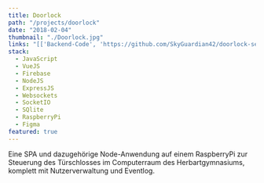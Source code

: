 ```yaml
---
title: Doorlock
path: "/projects/doorlock"
date: "2018-02-04"
thumbnail: "./Doorlock.jpg"
links: "[['Backend-Code', 'https://github.com/SkyGuardian42/doorlock-server'], ['Frontend-Code', 'https://glitch.com/~doorlock'], ['Mehr Erfahren', 'https://medium.com/@malts/die-technik-hinter-dem-t%C3%BCrschloss-4f44cf945c7e']]"
stack:
  - JavaScript
  - VueJS
  - Firebase
  - NodeJS
  - ExpressJS
  - Websockets
  - SocketIO
  - SQlite
  - RaspberryPi
  - Figma
featured: true
---
```


Eine SPA und dazugehörige Node-Anwendung auf einem RaspberryPi zur Steuerung des Türschlosses im Computerraum des Herbartgymnasiums, komplett mit Nutzerverwaltung und Eventlog.
